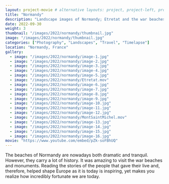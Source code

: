```yaml
---
layout: project-movie # alternative layouts: project, project-left, project-right, project-top
title: "Normandy"
description: "Landscape images of Normandy; Etretat and the war beaches and monuments"
date: 2022-09-30
weight: 3
thumbnail: "/images/2022/normandy/thumbnail.jpg"
image: "/images/2022/normandy/thumbnail.jpg"
categories: ["Photography", "Landscapes", "Travel", "Timelapse"]
location: "Normandy, France"
gallery:
  - image: "/images/2022/normandy/image-1.jpg"
  - image: "/images/2022/normandy/image-2.jpg"
  - image: "/images/2022/normandy/image-3.jpg"
  - image: "/images/2022/normandy/image-4.jpg"
  - image: "/images/2022/normandy/image-5.jpg"
  - image: "/images/2022/normandy/Etretat.mov"
  - image: "/images/2022/normandy/image-6.jpg"
  - image: "/images/2022/normandy/image-7.jpg"
  - image: "/images/2022/normandy/image-8.jpg"
  - image: "/images/2022/normandy/image-9.jpg"
  - image: "/images/2022/normandy/image-10.jpg"
  - image: "/images/2022/normandy/image-11.jpg"
  - image: "/images/2022/normandy/image-12.jpg"
  - image: "/images/2022/normandy/MontSaintMichel.mov"
  - image: "/images/2022/normandy/image-13.jpg"
  - image: "/images/2022/normandy/image-14.jpg"
  - image: "/images/2022/normandy/image-15.jpg"
  - image: "/images/2022/normandy/image-16.jpg"
movie: "https://www.youtube.com/embed/pZk-soFBhUQ"
---
```


The beaches of Normandy are nowadays both dramatic and tranquil. However, they carry a lot of history. It was amazing to visit the war beaches and monuments. Reading the stories of the people that gave their live and, therefore, helped shape Europe as it is today is inspiring, yet makes you realize how incredibly fortunate we are today. 
